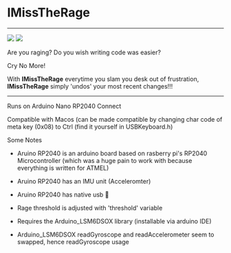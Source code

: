 # IMissTheRage
---
![](https://media.tenor.com/JG-4APCpFkgAAAAi/angry-emoji-angry.gif)
![](https://i.pinimg.com/originals/3b/f6/73/3bf673ac817110e15958ce675e914ce0.png)


Are you raging? Do you wish writing code was easier?

Cry No More!

With <b>IMissTheRage</b> everytime you slam you desk out of frustration, <b>IMissTheRage</b> simply 'undos' your most recent changes!!!

---


Runs on Arduino Nano RP2040 Connect 

Compatible with Macos (can be made compatible by changing char code of meta key (0x08) to Ctrl (find it yourself in USBKeyboard.h)

Some Notes
- Aruino RP2040 is an arduino board based on rasberry pi's RP2040 Microcontroller (which was a huge pain to work with because everything is written for ATMEL)
- Aruino RP2040 has an IMU unit (Acceleromter)
- Aruino RP2040 has native usb 🤲

- Rage threshold is adjusted with 'threshold' variable
- Requires the Arduino_LSM6DSOX library (installable via arduino IDE)
- Arduino_LSM6DSOX readGyroscope and readAccelerometer seem to swapped, hence readGyroscope usage
